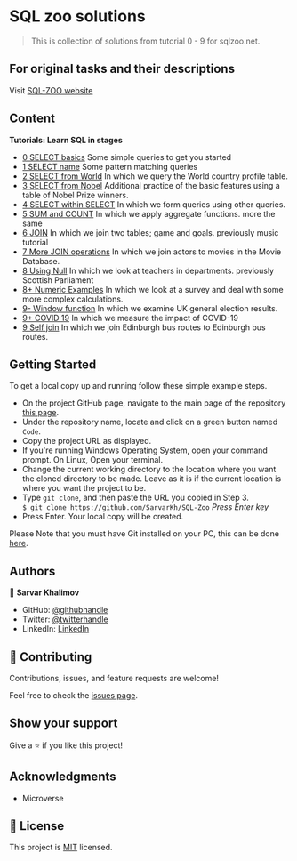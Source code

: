 # SQL zoo solutions 
> This is collection of solutions from tutorial 0 - 9 for sqlzoo.net.

## For original tasks and their descriptions
Visit [SQL-ZOO website](https://sqlzoo.net/wiki/SQL_Tutorial)

## Content
**Tutorials: Learn SQL in stages**

- [0 SELECT basics](https://github.com/SarvarKh/SQL-Zoo/blob/development/tutorial00.sql)
    Some simple queries to get you started
- [1 SELECT name](https://github.com/SarvarKh/SQL-Zoo/blob/development/tutorial01.sql)
    Some pattern matching queries
- [2 SELECT from World](https://github.com/SarvarKh/SQL-Zoo/blob/development/tutorial02.sql)
    In which we query the World country profile table.
- [3 SELECT from Nobel](https://github.com/SarvarKh/SQL-Zoo/blob/development/tutorial03.sql)
    Additional practice of the basic features using a table of Nobel Prize winners.
- [4 SELECT within SELECT](https://github.com/SarvarKh/SQL-Zoo/blob/development/tutorial04.sql)
    In which we form queries using other queries.
- [5 SUM and COUNT](https://github.com/SarvarKh/SQL-Zoo/blob/development/tutorial05.sql)
    In which we apply aggregate functions. more the same
- [6 JOIN](https://github.com/SarvarKh/SQL-Zoo/blob/development/tutorial06.sql)
    In which we join two tables; game and goals. previously music tutorial
- [7 More JOIN operations](https://github.com/SarvarKh/SQL-Zoo/blob/development/tutorial07.sql)
    In which we join actors to movies in the Movie Database.
- [8 Using Null](https://github.com/SarvarKh/SQL-Zoo/blob/development/tutorial08.sql)
    In which we look at teachers in departments. previously Scottish Parliament
- [8+ Numeric Examples](https://github.com/SarvarKh/SQL-Zoo/blob/development/tutorial08%2B.sql)
    In which we look at a survey and deal with some more complex calculations.
- [9- Window function](https://github.com/SarvarKh/SQL-Zoo/blob/development/tutorial09-.sql)
    In which we examine UK general election results.
- [9+ COVID 19](https://github.com/SarvarKh/SQL-Zoo/blob/development/tutorial09%2B.sql)
    In which we measure the impact of COVID-19
- [9 Self join](https://github.com/SarvarKh/SQL-Zoo/blob/development/tutorial09.sql)
    In which we join Edinburgh bus routes to Edinburgh bus routes.

## Getting Started

To get a local copy up and running follow these simple example steps.

- On the project GitHub page, navigate to the main page of the repository [this page](https://github.com/SarvarKh/SQL-Zoo).
- Under the repository name, locate and click on a green button named `Code`.
- Copy the project URL as displayed.
- If you're running Windows Operating System, open your command prompt. On Linux, Open your terminal.
- Change the current working directory to the location where you want the cloned directory to be made. Leave as it is if the current location is where you want the project to be.
- Type `git clone`, and then paste the URL you copied in Step 3.<br>
  `$ git clone https://github.com/SarvarKh/SQL-Zoo` <em>Press Enter key</em><br>
- Press Enter. Your local copy will be created.

Please Note that you must have Git installed on your PC, this can be done [here](https://gist.github.com/derhuerst/1b15ff4652a867391f03).


## Authors

👤 **Sarvar Khalimov**

- GitHub: [@githubhandle](https://github.com/SarvarKh)
- Twitter: [@twitterhandle](https://twitter.com/KhalimovSarvar)
- LinkedIn: [LinkedIn](https://www.linkedin.com/in/sarvar-khalimov/)

## 🤝 Contributing

Contributions, issues, and feature requests are welcome!

Feel free to check the [issues page](https://github.com/SarvarKh/SQL-Zoo/issues).

## Show your support

Give a ⭐️ if you like this project!

## Acknowledgments

- Microverse

## 📝 License

This project is [MIT](https://en.wikipedia.org/wiki/MIT_License) licensed.
